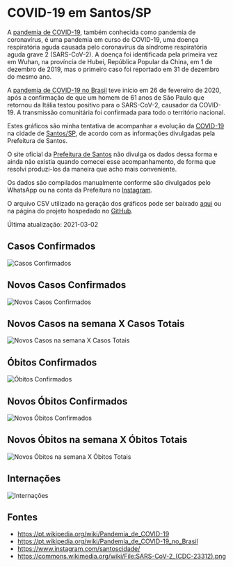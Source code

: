 # COVID-19 em Santos/SP

A [pandemia de COVID-19](https://pt.wikipedia.org/wiki/Pandemia_de_COVID-19), também conhecida como pandemia de coronavírus, é uma pandemia em curso de COVID-19, uma doença respiratória aguda causada pelo coronavírus da síndrome respiratória aguda grave 2 (SARS-CoV-2). A doença foi identificada pela primeira vez em Wuhan, na província de Hubei, República Popular da China, em 1 de dezembro de 2019, mas o primeiro caso foi reportado em 31 de dezembro do mesmo ano.

A [pandemia de COVID-19 no Brasil](https://pt.wikipedia.org/wiki/Pandemia_de_COVID-19_no_Brasil) teve início em 26 de fevereiro de 2020, após a confirmação de que um homem de 61 anos de São Paulo que retornou da Itália testou positivo para o SARS-CoV-2, causador da COVID-19. A transmissão comunitária foi confirmada para todo o território nacional.

Estes gráficos são minha tentativa de acompanhar a evolução da [COVID-19](https://pt.wikipedia.org/wiki/COVID-19) na cidade de [Santos/SP](https://pt.wikipedia.org/wiki/Santos), de acordo com as informações divulgadas pela Prefeitura de Santos.

O site oficial da [Prefeitura de Santos](https://egov.santos.sp.gov.br/santosmapeada/Saude/DadosDEVIG/MapaDEVIG/#) não divulga os dados dessa forma e ainda não existia quando comecei esse acompanhamento, de forma que resolvi produzi-los da maneira que acho mais conveniente.

Os dados são compilados manualmente conforme são divulgados pelo WhatsApp ou na conta da Prefeitura no [Instagram](https://www.instagram.com/santoscidade/).

O arquivo CSV utilizado na geração dos gráficos pode ser baixado [aqui](https://github.com/jmsvaz/covidsantos/blob/main/data/data.csv?raw=true) ou na página do projeto hospedado no [GitHub](https://github.com/jmsvaz/covidsantos).

Última atualização: 2021-03-02

## Casos Confirmados
![Casos Confirmados](/img/cases.svg)

## Novos Casos Confirmados
![Novos Casos Confirmados](/img/newcases.svg)

## Novos Casos na semana X Casos Totais
![Novos Casos na semana X Casos Totais](/img/newcasescases.svg)

## Óbitos Confirmados
![Óbitos Confirmados](/img/deaths.svg)

## Novos Óbitos Confirmados
![Novos Óbitos Confirmados](/img/newdeaths.svg)

## Novos Óbitos na semana X Óbitos Totais
![Novos Óbitos na semana X Óbitos Totais](/img/newdeathsdeaths.svg)

## Internações
![Internações](/img/hospitalization.svg)

## Fontes

* https://pt.wikipedia.org/wiki/Pandemia_de_COVID-19
* https://pt.wikipedia.org/wiki/Pandemia_de_COVID-19_no_Brasil
* https://www.instagram.com/santoscidade/
* https://commons.wikimedia.org/wiki/File:SARS-CoV-2_(CDC-23312).png